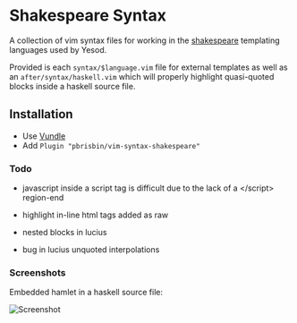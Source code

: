 # Shakespeare Syntax

A collection of vim syntax files for working in the [shakespeare][]
templating languages used by Yesod.

[shakespeare]: http://hackage.haskell.org/package/shakespeare

Provided is each `syntax/$language.vim` file for external templates as 
well as an `after/syntax/haskell.vim` which will properly highlight 
quasi-quoted blocks inside a haskell source file.

## Installation

- Use [Vundle][]
- Add `Plugin "pbrisbin/vim-syntax-shakespeare"`

[vundle]: https://github.com/gmarik/Vundle.vim

### Todo

* javascript inside a script tag is difficult due to the lack of a 
  \</script> region-end

* highlight in-line html tags added as raw

* nested blocks in lucius

* bug in lucius unquoted interpolations

### Screenshots

Embedded hamlet in a haskell source file:

![Screenshot](http://files.pbrisbin.com/screenshots/desktop_1202101148.png)
